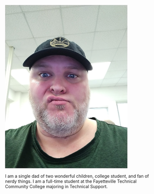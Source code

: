 <img src="me.jpg" width="400">

I am a single dad of two wonderful children, college student, and fan of nerdy things. I am a  full-time student at the Fayetteville Technical Community College  majoring in Technical Support.
